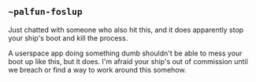 ## `~palfun-foslup`
Just chatted with someone who also hit this, and it does apparently stop your ship's boot and kill the process.

A userspace app doing something dumb shouldn't be able to mess your boot up like this, but it does. I'm afraid your ship's out of commission until we breach or find a way to work around this somehow.